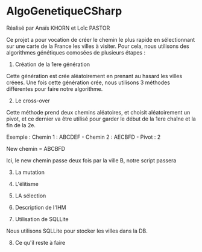 # AlgoGenetiqueCSharp
Réalisé par Anaïs KHORN et Loïc PASTOR

Ce projet a pour vocation de créer le chemin le plus rapide en sélectionnant sur une carte de la France les villes à visiter.
Pour cela, nous utilisons des algorithmes génétiques comosées de plusieurs étapes :

1. Création de la 1ere génération

Cette génération est crée aléatoirement en prenant au hasard les villes créees.
Une fois cette génération crée, nous utilisons 3 méthodes différentes pour faire notre algorithme.

2. Le cross-over 

Cette méthode prend deux chemins aléatoires, et choisit aléatoirement un pivot,
et ce dernier va être utilisé pour garder le début de la 1ere chaîne et la fin de la 2e.

Exemple : Chemin 1 : ABCDEF - Chemin 2 : AECBFD - Pivot : 2

New chemin = ABCBFD 

Ici, le new chemin passe deux fois par la ville B, notre script passera 


3. La mutation

4. L'élitisme

5. LA sélection


6. Description de l'IHM

7. Utilisation de SQLLite

Nous utilisons SQLLite pour stocker les villes dans la DB.

8. Ce qu'il reste à faire
